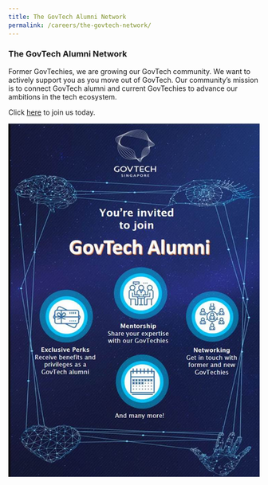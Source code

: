 ```yaml
---
title: The GovTech Alumni Network
permalink: /careers/the-govtech-network/
---
```


### **The GovTech Alumni Network**

Former GovTechies, we are growing our GovTech community. We want to actively support you as you move out of GovTech.
Our community’s mission is to connect GovTech alumni and current GovTechies to advance our ambitions in the tech ecosystem.

Click [here](https://www.go.gov.sg/govtechalumni) to join us today.

![The GovTech Network for Alumnis](/images/careers/GovTech_Alumni_Network.jpg)
